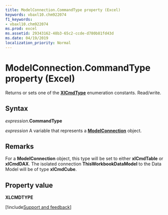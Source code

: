 ```yaml
---
title: ModelConnection.CommandType property (Excel)
keywords: vbaxl10.chm922074
f1_keywords:
- vbaxl10.chm922074
ms.prod: excel
ms.assetid: 29343162-48b3-65c2-ccde-d780b81fd43d
ms.date: 04/19/2019
localization_priority: Normal
---
```



# ModelConnection.CommandType property (Excel)

Returns or sets one of the **[XlCmdType](excel.xlcmdtype.md)** enumeration constants. Read/write.


## Syntax

_expression_.**CommandType**

_expression_ A variable that represents a **[ModelConnection](Excel.modelconnection.md)** object.


## Remarks

For a **ModelConnection** object, this type will be set to either **xlCmdTable** or **xlCmdDAX**. The isolated connection **ThisWorkbookDataModel** to the Data Model will be of type **xlCmdCube**.


## Property value

**XLCMDTYPE**



[!include[Support and feedback](~/includes/feedback-boilerplate.md)]